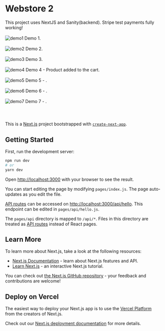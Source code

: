 # Webstore 2
This project uses NextJS and Sanity(backend). Stripe test payments fully working!
<br>
<br>
![demo1](https://user-images.githubusercontent.com/49163212/193785158-552bc92f-8045-4682-9dbb-9dd36ba56955.jpg)
Demo 1.
<br>
<br>
![demo2](https://user-images.githubusercontent.com/49163212/193785602-e5ef3f95-27dd-46d2-9476-87ec30449adf.jpg)
Demo 2.
<br>
<br>
![demo3](https://user-images.githubusercontent.com/49163212/193785614-ca14038b-74fc-4532-990e-51989cf904fb.jpg)
Demo 3.
<br>
<br>
![demo4](https://user-images.githubusercontent.com/49163212/194328957-8638e6dc-a614-491e-9757-6056ec36f88e.jpg)
Demo 4 - Product added to the cart.
<br>
<br>
![demo5](https://user-images.githubusercontent.com/49163212/194328968-2ae9486c-5db2-42bd-b985-b7e62e201ea7.jpg)
Demo 5 - .
<br>
<br>
![demo6](https://user-images.githubusercontent.com/49163212/194328977-b00db52d-3567-4076-a96b-a6b0695d48c2.jpg)
Demo 6 - .
<br>
<br>
![demo7](https://user-images.githubusercontent.com/49163212/194328994-f24e36b2-0870-419f-bf47-7bd647939ad5.jpg)
Demo 7 - .
<br>
<br>

#
This is a [Next.js](https://nextjs.org/) project bootstrapped with [`create-next-app`](https://github.com/vercel/next.js/tree/canary/packages/create-next-app).

## Getting Started

First, run the development server:

```bash
npm run dev
# or
yarn dev
```

Open [http://localhost:3000](http://localhost:3000) with your browser to see the result.

You can start editing the page by modifying `pages/index.js`. The page auto-updates as you edit the file.

[API routes](https://nextjs.org/docs/api-routes/introduction) can be accessed on [http://localhost:3000/api/hello](http://localhost:3000/api/hello). This endpoint can be edited in `pages/api/hello.js`.

The `pages/api` directory is mapped to `/api/*`. Files in this directory are treated as [API routes](https://nextjs.org/docs/api-routes/introduction) instead of React pages.

## Learn More

To learn more about Next.js, take a look at the following resources:

- [Next.js Documentation](https://nextjs.org/docs) - learn about Next.js features and API.
- [Learn Next.js](https://nextjs.org/learn) - an interactive Next.js tutorial.

You can check out [the Next.js GitHub repository](https://github.com/vercel/next.js/) - your feedback and contributions are welcome!

## Deploy on Vercel

The easiest way to deploy your Next.js app is to use the [Vercel Platform](https://vercel.com/new?utm_medium=default-template&filter=next.js&utm_source=create-next-app&utm_campaign=create-next-app-readme) from the creators of Next.js.

Check out our [Next.js deployment documentation](https://nextjs.org/docs/deployment) for more details.
